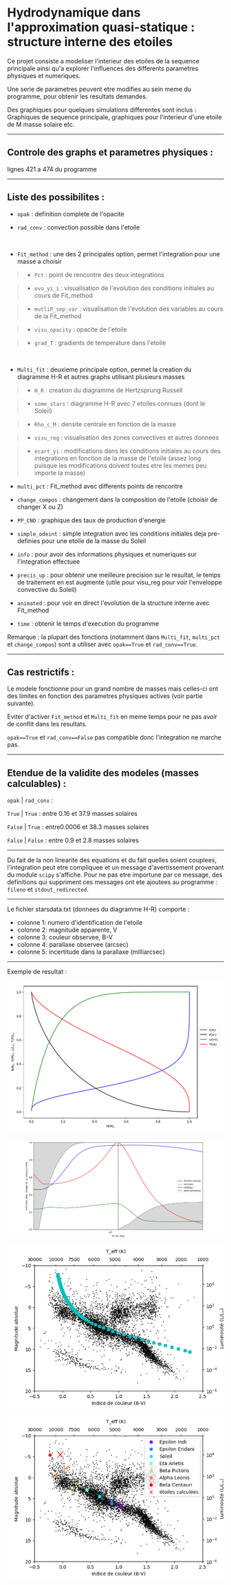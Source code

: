 # Hydrodynamique dans l'approximation quasi-statique : structure interne des etoiles


Ce projet consiste a modeliser l'interieur des etoiles de la sequence principale
ainsi qu'a explorer l'influences des differents parametres physiques et numeriques.

Une serie de parametres peuvent etre modifies au sein meme du programme, pour obtenir les resultats demandes.

Des graphiques pour quelques simulations differentes sont inclus : Graphiques de sequence principale, graphiques pour l'interieur d'une etoile de M masse solaire etc.

---


## Controle des graphs et parametres physiques :
 lignes 421 a 474 du programme


---


## Liste des possibilites :

* `opak` : definition complete de l'opacite

* `rad_conv` : convection possible dans l'etoile

&nbsp;

* `Fit_method` : une des 2 principales option, permet l'integration pour une masse a choisir

> * `Pct` : point de rencontre des deux integrations

> * `evo_yi_i` : visualisation de l'evolution des conditions initiales au cours de Fit_method

> * `mutliP_sep_var` : visualisation de l'evolution des variables au cours de la Fit_method

> * `visu_opacity` : opacite de l'etoile

> * `grad_T` : gradients de temperature dans l'etoile

&nbsp;


* `Multi_fit` : deuxieme principale option, permet la creation du diagramme H-R et autres graphs utilisant plusieurs masses

> * `H_R` : creation du diagramme de Hertzsprung Russell

> *	`some_stars` : diagramme H-R avec 7 etoiles connues (dont le Soleil)
	
> * `Rho_c_M` : densite centrale en fonction de la masse
	
> * `visu_reg` : visualisation des zones convectives et autres donnees
	
> * `ecart_yi` : modifications dans les conditions initiales au cours des integrations en fonction de la masse de l'etoile (assez long puisque les modifications doivent toutes etre les memes peu importe la masse)


* `multi_pct` : Fit_method avec differents points de rencontre 

* `change_compos` : changement dans la composition de l'etoile (choisir de changer X ou Z)

* `PP_CNO` : graphique des taux de production d'energie

* `simple_odeint` : simple integration avec les conditions initiales deja pre-definies pour une etoile de la masse du Soleil

* `info` : pour avoir des informations physiques et numeriques sur l'integration effectuee


* `precis_up` : pour obtenir une meilleure precision sur le resultat, le temps de traitement en est augmente (utile pour visu_reg pour voir l'enveloppe convective du Soleil)

* `animated` : pour voir en direct l'evolution de la structure interne avec Fit_method

* `time` : obtenir le temps d'execution du programme



Remarque : la plupart des fonctions (notamment dans `Multi_fit`, `multi_pct` et `change_compos`) sont a utiliser avec `opak==True` et `rad_conv==True`.


---


## Cas restrictifs :

Le modele fonctionne pour un grand nombre de masses mais celles-ci ont des limites en fonction des parametres physiques actives (voir partie suivante).

Eviter d'activer `Fit_method` et `Multi_fit` en meme temps pour ne pas avoir de conflit dans les resultats.

`opak==True` et `rad_conv==False` pas compatible donc l'integration ne marche pas.


---


## Etendue de la validite des modeles (masses calculables) :
 


`opak` | `rad_conv` :

 `True`  | `True`    :  entre 0.16 et 37.9 masses solaires

 `False` | `True`    :  entre0.0006 et 38.3 masses solaires

 `False` | `False`   :  entre 0.9 et 2.8 masses solaires





---


Du fait de la non linearite des equations et du fait quelles soient couplees, l'integration peut etre compliquee et un message d'avertissement provenant du module `scipy`  s'affiche. Pour ne pas etre importune par ce message, des definitions qui suppriment ces messages ont ete ajoutees au programme : `fileno` et `stdout_redirected`.



---


Le fichier starsdata.txt (donnees du diagramme H-R) comporte : 

* colonne 1: numero d'identification de l'etoile
* colonne 2: magnitude apparente, V
* colonne 3: couleur observee, B-V
* colonne 4: parallaxe observee (arcsec)
* colonne 5: incertitude dans la parallaxe (milliarcsec)

---

Exemple de resultat :

![](graphiques/plot_with_conv_Kdiff.png)

![](graphiques/visureg_rho_R50_L90.png)

![](graphiques/H-R.png)

![](graphiques/hr_7stars.png)



